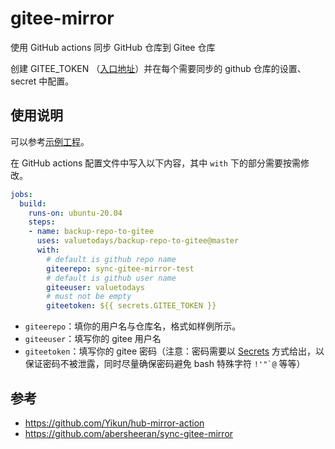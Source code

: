 # gitee-mirror

使用 GitHub actions 同步 GitHub 仓库到 Gitee 仓库

创建 GITEE_TOKEN （[入口地址](https://gitee.com/profile/personal_access_tokens)）并在每个需要同步的 github 仓库的设置、 secret 中配置。

## 使用说明

可以参考[示例工程](https://github.com/valuetodays/backup-repo-to-gitee-sample)。

在 GitHub actions 配置文件中写入以下内容，其中 `with` 下的部分需要按需修改。

```yaml
jobs:
  build:
    runs-on: ubuntu-20.04
    steps:
    - name: backup-repo-to-gitee
      uses: valuetodays/backup-repo-to-gitee@master
      with:
        # default is github repo name
        giteerepo: sync-gitee-mirror-test
        # default is github user name
        giteeuser: valuetodays
        # must not be empty
        giteetoken: ${{ secrets.GITEE_TOKEN }}
```

- `giteerepo`：填你的用户名与仓库名，格式如样例所示。
- `giteeuser`：填写你的 gitee 用户名
- `giteetoken`：填写你的 gitee 密码（注意：密码需要以 [Secrets](https://docs.github.com/cn/actions/reference/encrypted-secrets) 方式给出，以保证密码不被泄露，同时尽量确保密码避免 bash 特殊字符 `` !'"`@ `` 等等）

## 参考

- https://github.com/Yikun/hub-mirror-action
- https://github.com/abersheeran/sync-gitee-mirror
